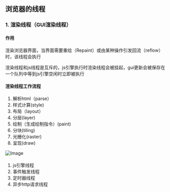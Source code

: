 ## 浏览器的线程

### 1. 渲染线程（GUI渲染线程）

#### 作用

渲染浏览器界面，当界面需要重绘（Repaint）或由某种操作引发回流（reflow）时，该线程会执行

渲染线程和js线程是互斥的，js引擎执行时渲染线程会被挂起，gui更新会被保存在一个队列中等到js引擎空闲时立即被执行

#### 渲染线程工作流程

1. 解析html（parse）
2. 样式计算(style)
3. 布局（layout）
4. 分层(layer)
5. 绘制（生成绘制指令）(paint)
6. 分块(tiling)
7. 光栅化(raster)
8. 呈现(draw)

![Image](http://os.zhaohs.cn/markdown/Image.png)

#### 

1. js引擎线程
2. 事件触发线程
3. 定时器线程
4. 异步http请求线程